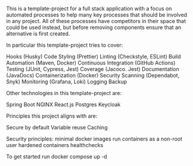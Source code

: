 This is a template-project for a full stack application with a focus on automated processes to help many key processes that should be involved in any project. All of these processes have competitors in their space that could be used instead, but before removing components ensure that an alternative is first created.

In particular this template-project tries to cover:

Hooks (Husky)
Code Styling (Prettier)
Linting (Checkstyle, ESLint)
Build Automation (Maven, Docker)
Continuous Integration (GitHub Actions)
Testing (JUnit, Cypress, Jest)
Coverage (Jacoco. Jest)
Documentation (JavaDocs)
Containerization (Docker)
Security Scanning (Dependabot, Snyk)
Monitoring (Grafana, Loki)
Logging
Backup

Other technologies in this template-project are:

Spring Boot
NGINX
React.js
Postgres
Keycloak

Principles this project aligns with are:

Secure by default
Variable reuse
Caching

Security principles:
minimal docker images
run containers as a non-root user
hardened containers
healthchecks

To get started run docker compose up -d
